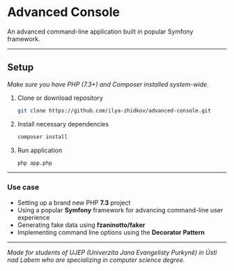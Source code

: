 # Advanced Console

An advanced command-line application built in popular Symfony framework.

---

## Setup

*Make sure you have PHP (7.3+) and Composer installed system-wide.*

1. Clone or download repository
  
    ```bash
    git clone https://github.com/ilya-zhidkov/advanced-console.git
    ```

2. Install necessary dependencies

    ```bash
    composer install
    ```

3. Run application
   
    ```bash
    php app.php
    ```

---

### Use case

- Setting up a brand new PHP **7.3** project
- Using a popular **Symfony** framework for advancing command-line user experience
- Generating fake data using **fzaninotto/faker**
- Implementing command line options using the **Decorator Pattern**

---

*Made for students of UJEP (Univerzita Jana Evangelisty Purkyně) in Ústí nad Labem who are specializing in computer science degree.*
